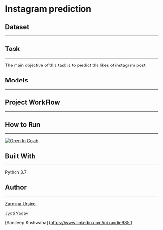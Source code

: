 # Instagram prediction

## Dataset
------------------------------

## Task
-----------------------------------------
The main objective of this task is to predict the likes of instagram post


## Models
-------------------------------------


## Project WorkFlow
--------------------------------------------



## How to Run
----------
[![Open In Colab](https://colab.research.google.com/assets/colab-badge.svg)](https://colab.research.google.com/drive/1AKYf8dD6lZLiOd7QxE5saW43EjcSMECk#scrollTo=cfF-p-cNgnFd)


## Built With
---------------------------------
Python 3.7

## Author
-------------------------------

[Zarmina Ursino](https://www.linkedin.com/in/zarminaursino/)

[Jyoti Yadav](https://www.linkedin.com/in/jyoti-yadav-64916b160/)

[Sandeep Kushwaha] (https://www.linkedin.com/in/xandie985/)



